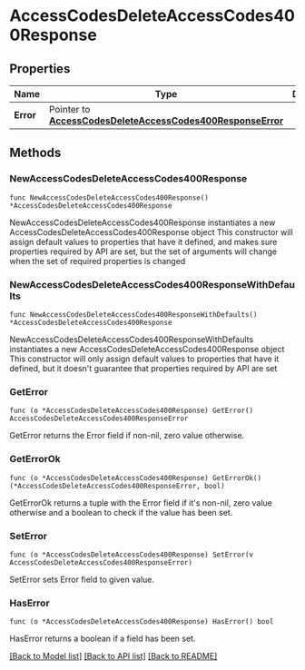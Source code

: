 # AccessCodesDeleteAccessCodes400Response

## Properties

Name | Type | Description | Notes
------------ | ------------- | ------------- | -------------
**Error** | Pointer to [**AccessCodesDeleteAccessCodes400ResponseError**](AccessCodesDeleteAccessCodes400ResponseError.md) |  | [optional] 

## Methods

### NewAccessCodesDeleteAccessCodes400Response

`func NewAccessCodesDeleteAccessCodes400Response() *AccessCodesDeleteAccessCodes400Response`

NewAccessCodesDeleteAccessCodes400Response instantiates a new AccessCodesDeleteAccessCodes400Response object
This constructor will assign default values to properties that have it defined,
and makes sure properties required by API are set, but the set of arguments
will change when the set of required properties is changed

### NewAccessCodesDeleteAccessCodes400ResponseWithDefaults

`func NewAccessCodesDeleteAccessCodes400ResponseWithDefaults() *AccessCodesDeleteAccessCodes400Response`

NewAccessCodesDeleteAccessCodes400ResponseWithDefaults instantiates a new AccessCodesDeleteAccessCodes400Response object
This constructor will only assign default values to properties that have it defined,
but it doesn't guarantee that properties required by API are set

### GetError

`func (o *AccessCodesDeleteAccessCodes400Response) GetError() AccessCodesDeleteAccessCodes400ResponseError`

GetError returns the Error field if non-nil, zero value otherwise.

### GetErrorOk

`func (o *AccessCodesDeleteAccessCodes400Response) GetErrorOk() (*AccessCodesDeleteAccessCodes400ResponseError, bool)`

GetErrorOk returns a tuple with the Error field if it's non-nil, zero value otherwise
and a boolean to check if the value has been set.

### SetError

`func (o *AccessCodesDeleteAccessCodes400Response) SetError(v AccessCodesDeleteAccessCodes400ResponseError)`

SetError sets Error field to given value.

### HasError

`func (o *AccessCodesDeleteAccessCodes400Response) HasError() bool`

HasError returns a boolean if a field has been set.


[[Back to Model list]](../README.md#documentation-for-models) [[Back to API list]](../README.md#documentation-for-api-endpoints) [[Back to README]](../README.md)


